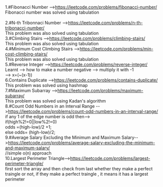 1.#Fibonacci Number -->https://leetcode.com/problems/fibonacci-number/ <br/>
 Fibonacci number was solved using tabulation <br/>
 <br/>
2.#N-th Tribonnaci Number -->https://leetcode.com/problems/n-th-tribonacci-number/ <br/>
 This problem was also solved using tabulation <br/>
3.#Climbing Stairs -->https://leetcode.com/problems/climbing-stairs/ <br/>
This problem was also solved using tabulation <br/>
4.#Minimum Cost Climbing Stairs -->https://leetcode.com/problems/min-cost-climbing-stairs/  <br/>
This problem was also solved using tabulation  <br/>
5.#Reverse Integer -->https://leetcode.com/problems/reverse-integer/   <br/>
Learnt --> how to make a number negative --> multiply it with -1    <br/>
                                         -->    x=(~(x-1))   <br/>
6.Contains Duplicate -->https://leetcode.com/problems/contains-duplicate/ <br/>
This problem was solved using hashmap<br/>
7.#Maximum Subarray -->https://leetcode.com/problems/maximum-subarray/<br/>
This problem was solved using Kadan's algorithm<br/>
8.#Count Odd Numbers in an Interval Range -->https://leetcode.com/problems/count-odd-numbers-in-an-interval-range/ <br/>
 if any 1 of the edge number is odd then--><br/>
 if(high%2!=0||low%2!=0)<br/>
 odds =(high-low)/2 +1;<br/>
 else odds= (high-low)/2;<br/>
9.#Average Salary Excluding the Minimum and Maximum Salary-->https://leetcode.com/problems/average-salary-excluding-the-minimum-and-maximum-salary/ <br/>
//simple o(n) approach<br/>
10.Largest Perimeter Triangle-->https://leetcode.com/problems/largest-perimeter-triangle/ <br/>
first sort the array and then check from last whether they make a perfect traingle or not, if they make a perfect traingle , it means it has a largest perimeter

 

